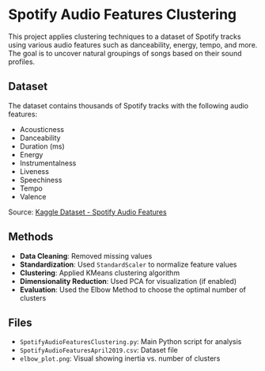 # Spotify Audio Features Clustering

This project applies clustering techniques to a dataset of Spotify tracks using various audio features such as danceability, energy, tempo, and more. The goal is to uncover natural groupings of songs based on their sound profiles.

## Dataset
The dataset contains thousands of Spotify tracks with the following audio features:
- Acousticness  
- Danceability  
- Duration (ms)  
- Energy  
- Instrumentalness  
- Liveness  
- Speechiness  
- Tempo  
- Valence

Source: [Kaggle Dataset - Spotify Audio Features](https://www.kaggle.com/datasets)

## Methods
- **Data Cleaning**: Removed missing values
- **Standardization**: Used `StandardScaler` to normalize feature values
- **Clustering**: Applied KMeans clustering algorithm
- **Dimensionality Reduction**: Used PCA for visualization (if enabled)
- **Evaluation**: Used the Elbow Method to choose the optimal number of clusters

## Files
- `SpotifyAudioFeaturesClustering.py`: Main Python script for analysis
- `SpotifyAudioFeaturesApril2019.csv`: Dataset file
- `elbow_plot.png`: Visual showing inertia vs. number of clusters
